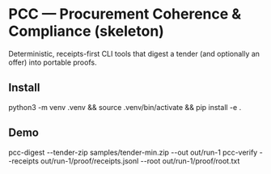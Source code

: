 # PCC — Procurement Coherence & Compliance (skeleton)

Deterministic, receipts-first CLI tools that digest a tender (and optionally an offer) into
portable proofs.

## Install
python3 -m venv .venv && source .venv/bin/activate && pip install -e .

## Demo
pcc-digest --tender-zip samples/tender-min.zip --out out/run-1
pcc-verify --receipts out/run-1/proof/receipts.jsonl --root out/run-1/proof/root.txt
